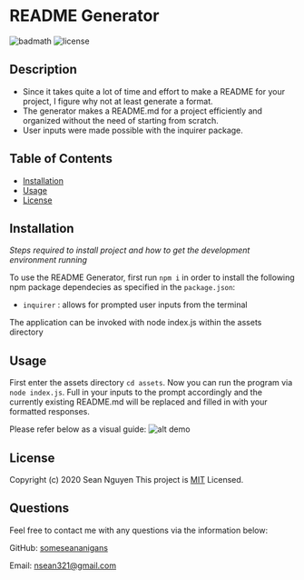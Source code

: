 # README Generator

![badmath](https://img.shields.io/github/languages/top/nielsenjared/badmath)
![license](https://img.shields.io/badge/license-MIT-brightgreen)

## Description

- Since it takes quite a lot of time and effort to make a README for your project, I figure why not at least generate a format.
- The generator makes a README.md for a project efficiently and organized without the need of starting from scratch. 
- User inputs were made possible with the inquirer package. 

## Table of Contents

- [Installation](#installation)
- [Usage](#usage)
- [License](#license)

## Installation

*Steps required to install project and how to get the development environment running*

To use the README Generator, first run ```npm i``` in order to install the following npm package dependecies as specified in the  ```package.json```:
- ```inquirer``` : allows for prompted user inputs from the terminal 

The application can be invoked with node index.js within the assets directory

## Usage

First enter the assets directory ```cd assets```. Now you can run the program via ```node index.js```. Full in your inputs to the prompt accordingly and the currently existing README.md will be replaced and filled in with your formatted responses. 

Please refer below as a visual guide:
![alt demo](assets/images/demo.gif)

## License

Copyright (c) 2020 Sean Nguyen
This project is [MIT](https://choosealicense.com/licenses/mit/) Licensed.

## Questions

Feel free to contact me with any questions via the information below:

GitHub: [someseananigans](https://github.com/someseananigans)

Email: nsean321@gmail.com